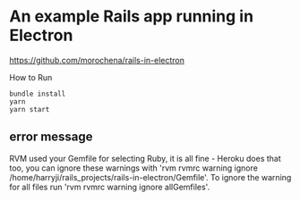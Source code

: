 
# An example Rails app running in Electron

https://github.com/morochena/rails-in-electron



How to Run

```
bundle install
yarn
yarn start
```

## error message
RVM used your Gemfile for selecting Ruby, it is all fine - Heroku does that too,
you can ignore these warnings with 'rvm rvmrc warning ignore /home/harryji/rails_projects/rails-in-electron/Gemfile'.
To ignore the warning for all files run 'rvm rvmrc warning ignore allGemfiles'.